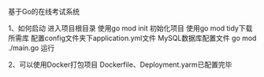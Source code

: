 基于Go的在线考试系统

1、如何启动
进入项目根目录 使用go mod init 初始化项目
使用go mod tidy下载所需库
配置config文件夹下application.yml文件 MySQL数据库配置文件
go mod ./main.go 运行

2、可以使用Docker打包项目
Dockerfile、Deployment.yarm已配置完毕


